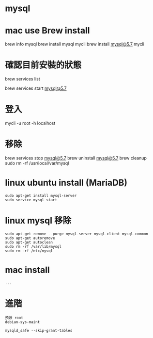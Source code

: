 # mysql 


# mac use Brew install
brew info mysql
brew install mysql mycli
brew install mysql@5.7 mycli

# 確認目前安裝的狀態
brew services list

brew services start mysql@5.7

# 登入
mycli -u root -h localhost

# 移除
brew services stop mysql@5.7
brew uninstall mysql@5.7
brew cleanup
sudo rm -rf /usr/local/var/mysql

# linux ubuntu install (MariaDB)
```
sudo apt-get install mysql-server  
sudo service mysql start
```

# linux mysql 移除
```
sudo apt-get remove --purge mysql-server mysql-client mysql-common
sudo apt-get autoremove
sudo apt-get autoclean
sudo rm -rf /var/lib/mysql
sudo rm -rf /etc/mysql
```


# mac install
```
...
```


# 進階
```
預設 root
debian-sys-maint

mysqld_safe --skip-grant-tables
```
